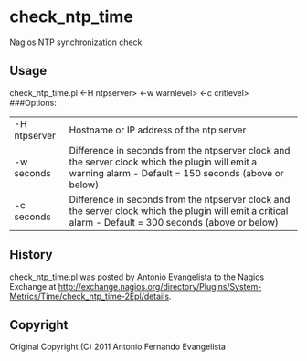 check_ntp_time
==============

  Nagios NTP synchronization check

Usage
-----
check_ntp_time.pl <-H ntpserver> <-w warnlevel> <-c critlevel>
###Options:
<table>
  <tr>
    <td>-H ntpserver</td>
    <td>Hostname or IP address of the ntp server</td>
  </tr>
  <tr>
    <td>-w seconds</td>
    <td>Difference in seconds from the ntpserver clock and the server clock which the plugin will emit a warning alarm - Default = 150 seconds (above or below)</td>
  </tr>
  <tr>
    <td>-c seconds</td>
    <td>Difference in seconds from the ntpserver clock and the server clock which the plugin will emit a critical alarm - Default = 300 seconds (above or below)</td>
  </tr>
</table>


History
-------
check_ntp_time.pl was posted by Antonio Evangelista to the Nagios
Exchange at
http://exchange.nagios.org/directory/Plugins/System-Metrics/Time/check_ntp_time-2Epl/details.

Copyright
---------
Original Copyright (C) 2011 Antonio Fernando Evangelista
